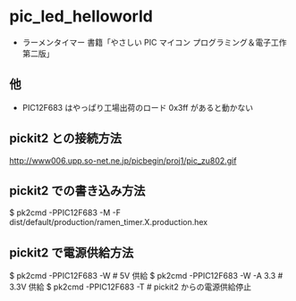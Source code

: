 pic_led_helloworld
==================
- ラーメンタイマー
 書籍「やさしい PIC マイコン プログラミング＆電子工作 第二版」


他
--
- PIC12F683 はやっぱり工場出荷のロード 0x3ff があると動かない


pickit2 との接続方法
--------------------
http://www006.upp.so-net.ne.jp/picbegin/proj1/pic_zu802.gif

pickit2 での書き込み方法
------------------------
$ pk2cmd -PPIC12F683 -M -F dist/default/production/ramen_timer.X.production.hex


pickit2 で電源供給方法
----------------------
$ pk2cmd -PPIC12F683 -W         # 5V 供給
$ pk2cmd -PPIC12F683 -W -A 3.3  # 3.3V 供給
$ pk2cmd -PPIC12F683 -T         # pickit2 からの電源供給停止

